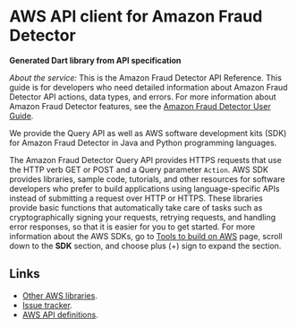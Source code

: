 # AWS API client for Amazon Fraud Detector

**Generated Dart library from API specification**

*About the service:*
This is the Amazon Fraud Detector API Reference. This guide is for
developers who need detailed information about Amazon Fraud Detector API
actions, data types, and errors. For more information about Amazon Fraud
Detector features, see the <a
href="https://docs.aws.amazon.com/frauddetector/latest/ug/">Amazon Fraud
Detector User Guide</a>.

We provide the Query API as well as AWS software development kits (SDK) for
Amazon Fraud Detector in Java and Python programming languages.

The Amazon Fraud Detector Query API provides HTTPS requests that use the
HTTP verb GET or POST and a Query parameter <code>Action</code>. AWS SDK
provides libraries, sample code, tutorials, and other resources for software
developers who prefer to build applications using language-specific APIs
instead of submitting a request over HTTP or HTTPS. These libraries provide
basic functions that automatically take care of tasks such as
cryptographically signing your requests, retrying requests, and handling
error responses, so that it is easier for you to get started. For more
information about the AWS SDKs, go to <a
href="https://aws.amazon.com/developer/tools/">Tools to build on AWS</a>
page, scroll down to the <b>SDK</b> section, and choose plus (+) sign to
expand the section.

## Links

- [Other AWS libraries](https://github.com/agilord/aws_client/tree/master/generated).
- [Issue tracker](https://github.com/agilord/aws_client/issues).
- [AWS API definitions](https://github.com/aws/aws-sdk-js/tree/master/apis).
